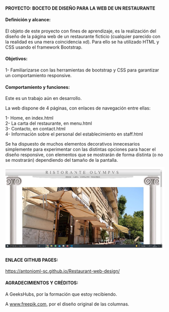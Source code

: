 #### PROYECTO: BOCETO DE DISEÑO PARA LA WEB DE UN RESTAURANTE

#### Definición y alcance:

El objeto de este proyecto con fines de aprendizaje, es la realización del diseño de la página web de un restaurante ficticio (cualquier parecido con la realidad es una mera coincidencia xd). Para ello se ha utilizado HTML y CSS usando el framework Bootstrap.

#### Objetivos:

1- Familiarizarse con las herramientas de bootstrap y CSS para garantizar un comportamiento responsive.

#### Comportamiento y funciones:

Este es un trabajo aún en desarrollo.

La web dispone de 4 páginas, con enlaces de navegación entre ellas:

1- Home, en index.html <br>
2- La carta del restaurante, en menu.html <br>
3- Contacto, en contact.html <br>
4- Información sobre el personal del establecimiento en staff.html <br>

Se ha dispuesto de muchos elementos decorativos innecesarios simplemente para experimentar con las distintas opciones para hacer el diseño responsive, con elementos que se mostrarán de forma distinta (o no se mostrarán) dependiendo del tamaño de la pantalla.

<img src="./img/ScreenShot.jpg">

#### ENLACE GITHUB PAGES:

https://antonioml-sc.github.io/Restaurant-web-design/

#### AGRADECIMIENTOS Y CRÉDITOS:

A GeeksHubs, por la formación que estoy recibiendo.

A www.freepik.com, por el diseño original de las columnas.
